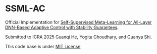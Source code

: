 # SSML-AC
Official Implementation for [Self-Supervised Meta-Learning for All-Layer DNN-Based Adaptive Control with Stability Guarantees]().

Submitted to ICRA 2025
[Guanqi He](),  [Yogita Choudhary](),  and [Guanya Shi]().

This code base is under [MIT License](https://opensource.org/license/mit)
